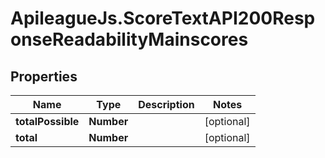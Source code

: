 # ApileagueJs.ScoreTextAPI200ResponseReadabilityMainscores

## Properties

Name | Type | Description | Notes
------------ | ------------- | ------------- | -------------
**totalPossible** | **Number** |  | [optional] 
**total** | **Number** |  | [optional] 


